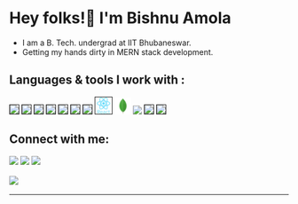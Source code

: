 # Hey folks!👋 I'm Bishnu Amola

- I am a B. Tech. undergrad at IIT Bhubaneswar.
- Getting my hands dirty in MERN stack development.

## Languages & tools I work with :

<kbd><img height="30" border="1" src="https://img.icons8.com/color/48/000000/c-programming.png"/></kbd>
<kbd><img height="30" border="1" src="https://img.icons8.com/color/48/000000/c-plus-plus-logo.png"/></kbd>
<kbd><img height="30" border="1" src="https://img.icons8.com/color/48/000000/python--v1.png"/></kbd>
<kbd><img height="30" border="1" src="https://img.icons8.com/color/48/000000/javascript.png"/></kbd>
<kbd><img height="30" border="1" src="https://img.icons8.com/color/48/000000/html-5--v1.png"/></kbd>
<kbd><img height="30" border="1" src="https://img.icons8.com/color/48/000000/css3.png"/></kbd>
<kbd><img height="30" border="1" src="https://cdn.jsdelivr.net/gh/devicons/devicon/icons/nodejs/nodejs-original.svg"/></kbd>
<kbd><img height="30" border="1" src="https://raw.githubusercontent.com/devicons/devicon/master/icons/react/react-original-wordmark.svg"/></kbd>
<kbd><img src="https://raw.githubusercontent.com/devicons/devicon/master/icons/mongodb/mongodb-original.svg" alt="mongodb" height="30" /></kbd>
<kbd><img height="30" src="https://img.icons8.com/fluent/48/000000/mysql-logo.png"/></kbd>
<kbd><img height="30" border="1" src="https://img.icons8.com/color/48/000000/visual-studio-code-2019.png"/></kbd>
<kbd><img height="30" border="1" src="https://pythonforfinance.net/wp-content/uploads/2019/07/Jupyter.jpg"/></kbd>

## Connect with me:
 <a href="https://www.linkedin.com/in/bishnu-amola/" target="_blank"><img src="https://img.shields.io/badge/LinkedIn-0077B5?style=for-the-badge&logo=linkedin&logoColor=white"/></a> 
 <a href="mailto:ba11@iitbbs.ac.in" target="_blank"><img src="https://img.shields.io/badge/Gmail-D14836?style=for-the-badge&logo=gmail&logoColor=white"/></a> 
 <a href="https://twitter.com/AmolaVishnu" target="_blank"><img src="https://img.shields.io/badge/Twitter-1DA1F2?style=for-the-badge&logo=twitter&logoColor=white"/></a> 
<br><br>
![](https://komarev.com/ghpvc/?username=vishnu921&color=orange)

---
<!--
**vishnu921/vishnu921** is a ✨ _special_ ✨ repository because its `README.md` (this file) appears on your GitHub profile.

Here are some ideas to get you started:

- 🔭 I’m currently working on ...
- 🌱 I’m currently learning ...
- 👯 I’m looking to collaborate on ...
- 🤔 I’m looking for help with ...
- 💬 Ask me about ...
- 📫 How to reach me: ...
- 😄 Pronouns: ...
- ⚡ Fun fact: ...
-->
